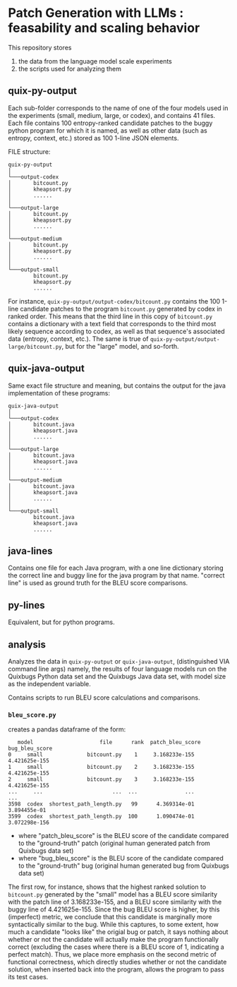# Patch Generation with LLMs : feasability and scaling behavior 

This repository stores 
1. the data from the language model scale experiments
2. the scripts used for analyzing them 

## quix-py-output

Each sub-folder corresponds to the name of one of the four models used in the experiments (small, medium, large, or codex), and contains 41 files. 
Each file contains 100 entropy-ranked candidate patches to the buggy python program for which it is named, as well as other data (such as entropy, context, etc.) 
stored as 100 1-line JSON elements. 

FILE structure:

```
quix-py-output  
│
└───output-codex
│       bitcount.py 
│       kheapsort.py
│       ......
│       
└───output-large
│       bitcount.py 
│       kheapsort.py
│       ......
│       
└───output-medium
│       bitcount.py 
│       kheapsort.py
│       ......
│       
└───output-small
        bitcount.py 
        kheapsort.py
        ......
```

For instance, `quix-py-output/output-codex/bitcount.py` contains the 100 1-line candidate patches to the program `bitcount.py` generated by codex
in ranked order. This means that the third line in this copy of `bitcount.py` contains a dictionary with a text field that corresponds to the
third most likely sequence according to codex, as well as that sequence's associated data (entropy, context, etc.). The same is true of 
`quix-py-output/output-large/bitcount.py`, but for the "large" model, and so-forth.  

## quix-java-output

Same exact file structure and meaning, but contains the output for the java implementation of these programs:

```
quix-java-output  
│
└───output-codex
│       bitcount.java 
│       kheapsort.java
│       ......
│       
└───output-large
│       bitcount.java 
│       kheapsort.java
│       ......
│       
└───output-medium
│       bitcount.java 
│       kheapsort.java
│       ......
│       
└───output-small
        bitcount.java
        kheapsort.java
        ......
```

## java-lines

Contains one file for each Java program, with a one line dictionary storing the correct line and buggy line for the java program by that name.
"correct line" is used as ground truth for the BLEU score comparisons. 

## py-lines

Equivalent, but for python programs. 

## analysis 

Analyzes the data in `quix-py-output` or `quix-java-output`, (distinguished VIA command line args) namely,
the results of four language models run on the Quixbugs Python data set and the Quixbugs Java data set, with model size as the independent variable. 

Contains scripts to run BLEU score calculations and comparisons. 


### `bleu_score.py` 
   creates a pandas dataframe of the form:
```
   model                     file      rank  patch_bleu_score  bug_bleu_score
0     small              bitcount.py    1     3.168233e-155   4.421625e-155
1     small              bitcount.py    2     3.168233e-155   4.421625e-155
2     small              bitcount.py    3     3.168233e-155   4.421625e-155
...     ...                      ...  ...               ...             ...
3598  codex  shortest_path_length.py   99      4.369314e-01    3.894455e-01
3599  codex  shortest_path_length.py  100      1.090474e-01   3.072298e-156
```
- where "patch_bleu_score" is the BLEU score of the candidate compared to the "ground-truth" patch (original human generated patch from Quixbugs data set)
- where "bug_bleu_score" is the BLEU score of the candidate compared to the "ground-truth" bug (original human generated bug from Quixbugs data set)

The first row, for instance, shows that the highest ranked solution to `bitcount.py` generated by the "small" model has a BLEU score similarity with the patch line of 3.168233e-155, and a BLEU score similarity with the buggy line of 4.421625e-155. Since the bug BLEU score is higher, by this (imperfect) metric, we conclude that this candidate is marginally more syntactically similar to the bug. While this captures, to some extent, how much a candidate "looks like" the origial bug or patch, it says nothing about whether or not the candidate will actually make the program functionally correct (excluding the cases where there is a BLEU score of 1, indicating a perfect match). Thus, we place more emphasis on the second metric of functional correctness, which directly studies whether or not the candidate solution, when inserted back into the program, allows the program to pass its test cases.  
